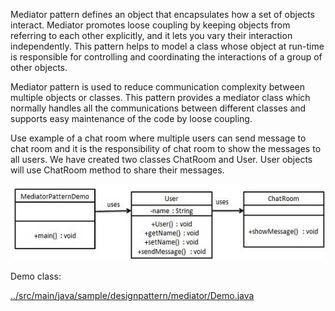 

Mediator pattern defines an object that encapsulates how a set of objects interact. Mediator promotes loose coupling by keeping objects from referring to each other explicitly, and it lets you vary their interaction independently. This pattern helps to model a class whose object at run-time is responsible for controlling and coordinating the interactions of a group of other objects.

Mediator pattern is used to reduce communication complexity between multiple objects or classes. This pattern provides a mediator class which normally handles all the communications between different classes and supports easy maintenance of the code by loose coupling.


Use example of a chat room where multiple users can send message to chat room and it is the responsibility of chat room to show the messages to all users. We have created two classes ChatRoom and User. User objects will use ChatRoom method to share their messages.

![pattern diagram](./images/mediator_pattern_uml_diagram.jpg)

Demo class:

[../src/main/java/sample/designpattern/mediator/Demo.java](../src/main/java/sample/designpattern/mediator/Demo.java)

